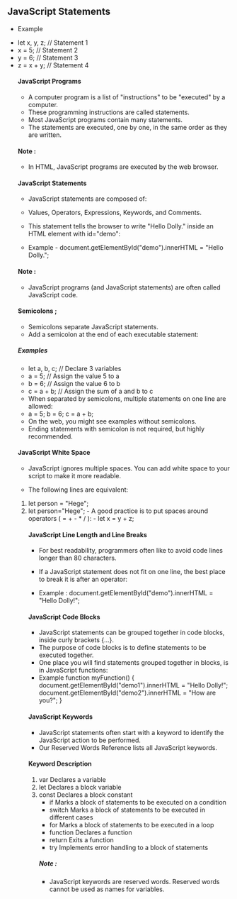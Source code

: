 ## JavaScript Statements

- Example
<ul>
<li>let x, y, z;    // Statement 1
<li>x = 5;          // Statement 2
<li>y = 6;          // Statement 3
<li>z = x + y;      // Statement 4

#### JavaScript Programs
- A computer program is a list of "instructions" to be "executed" by a computer.
- These programming instructions are called statements.
- Most JavaScript programs contain many statements.
- The statements are executed, one by one, in the same order as they are written.

#### Note :
- In HTML, JavaScript programs are executed by the web browser.

#### JavaScript Statements
- JavaScript statements are composed of:
- Values, Operators, Expressions, Keywords, and Comments.
- This statement tells the browser to write "Hello Dolly." inside an HTML element with id="demo":

- Example - document.getElementById("demo").innerHTML = "Hello Dolly.";

#### Note :
- JavaScript programs (and JavaScript statements) are often called JavaScript code.

#### Semicolons ;
- Semicolons separate JavaScript statements.
- Add a semicolon at the end of each executable statement:

##### Examples
- let a, b, c;  // Declare 3 variables
- a = 5;        // Assign the value 5 to a
- b = 6;        // Assign the value 6 to b
- c = a + b;    // Assign the sum of a and b to c
- When separated by semicolons, multiple statements on one line are allowed:
- a = 5; b = 6; c = a + b;
- On the web, you might see examples without semicolons.
- Ending statements with semicolon is not required, but highly recommended.

#### JavaScript White Space
- JavaScript ignores multiple spaces. You can add white space to your script to make it more readable.

- The following lines are equivalent:
<ol>
<li>let person = "Hege";
<li>let person="Hege";
- A good practice is to put spaces around operators ( = + - * / ):
- let x = y + z;

#### JavaScript Line Length and Line Breaks
- For best readability, programmers often like to avoid code lines longer than 80 characters.

- If a JavaScript statement does not fit on one line, the best place to break it is after an operator:

- Example :
document.getElementById("demo").innerHTML =
"Hello Dolly!";

#### JavaScript Code Blocks
- JavaScript statements can be grouped together in code blocks, inside curly brackets {...}.
- The purpose of code blocks is to define statements to be executed together.
- One place you will find statements grouped together in blocks, is in JavaScript functions:
- Example
function myFunction() {
  document.getElementById("demo1").innerHTML = "Hello Dolly!";
  document.getElementById("demo2").innerHTML = "How are you?";
}

#### JavaScript Keywords
- JavaScript statements often start with a keyword to identify the JavaScript action to be performed.
- Our Reserved Words Reference lists all JavaScript keywords.

#### Keyword Description
<ol>
<li>var	Declares a variable
<li>let	Declares a block variable
<li>const	Declares a block constant

- if	Marks a block of statements to be executed on a condition
- switch	Marks a block of statements to be executed in different cases
- for	Marks a block of statements to be executed in a loop
- function	Declares a function
- return	Exits a function
- try	Implements error handling to a block of statements

##### Note :
- JavaScript keywords are reserved words. Reserved words cannot be used as names for variables.